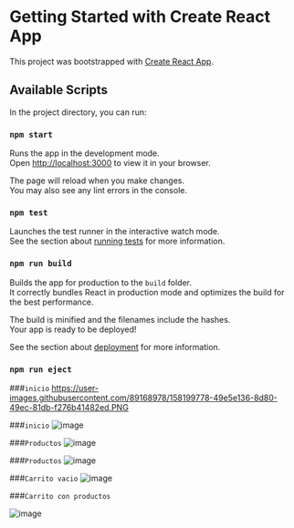 # Getting Started with Create React App

This project was bootstrapped with [Create React App](https://github.com/facebook/create-react-app).

## Available Scripts

In the project directory, you can run:

### `npm start`

Runs the app in the development mode.\
Open [http://localhost:3000](http://localhost:3000) to view it in your browser.

The page will reload when you make changes.\
You may also see any lint errors in the console.

### `npm test`

Launches the test runner in the interactive watch mode.\
See the section about [running tests](https://facebook.github.io/create-react-app/docs/running-tests) for more information.

### `npm run build`

Builds the app for production to the `build` folder.\
It correctly bundles React in production mode and optimizes the build for the best performance.

The build is minified and the filenames include the hashes.\
Your app is ready to be deployed!

See the section about [deployment](https://facebook.github.io/create-react-app/docs/deployment) for more information.

### `npm run eject`

###`inicio`
https://user-images.githubusercontent.com/89168978/158199778-49e5e136-8d80-49ec-81db-f276b41482ed.PNG

###`inicio`
![image](https://user-images.githubusercontent.com/89168978/158203308-1103ce62-1558-451e-a6ac-a01fd85893d4.png)

###`Productos`
![image](https://user-images.githubusercontent.com/89168978/158203411-9fe89252-71e3-4fc7-8af0-6a75070b598a.png)

###`Productos`
![image](https://user-images.githubusercontent.com/89168978/158203544-3e3b4c99-94c2-486a-acf9-c75b148847a6.png)

###`Carrito vacio`
![image](https://user-images.githubusercontent.com/89168978/158203682-34c76173-e12b-474b-a58b-ff5557b04f12.png)

###`Carrito con productos`

![image](https://user-images.githubusercontent.com/89168978/158203855-20559da1-2d58-4677-be56-3f9b2c75c07f.png)










